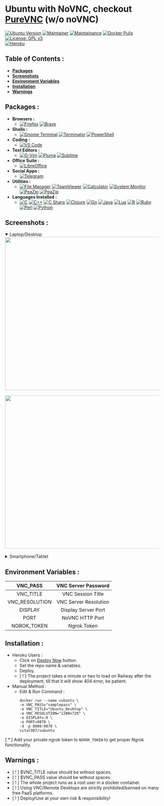 # Ubuntu with NoVNC, checkout [PureVNC](https://github.com/vital987/vubuntu/tree/purevnc) (w/o noVNC)

[![Ubuntu Version](https://img.shields.io/static/v1?label=Ubuntu&message=20.04&color=E95420&logo=ubuntu)]() [![Maintainer](https://img.shields.io/static/v1?label=Maintainer&message=apoorvvyavahare@pm.me&color=1e90ff)]() [![Maintainance](https://img.shields.io/badge/Maintenance%20Level-Active-success.svg)]() [![Docker Pulls](https://img.shields.io/docker/pulls/vital987/vubuntu.svg)](https://hub.docker.com/r/vital987/vubuntu) [![License: GPL v3](https://img.shields.io/badge/License-GPLv3-blue.svg)]()<br>[![Heroku](https://www.herokucdn.com/deploy/button.svg)](https://heroku.com/deploy?template=https://github.com/vital987/vubuntu)<br>

## **Table of Contents :**
  * [**Packages**](#packages-)
  * [**Screenshots**](#screenshots-)
  * [**Environment Variables**](#environment-variables-)
  * [**Installation**](#installation-)
  * [**Warnings**](#warnings-)
## **Packages :** 
  * **Browsers :** 
    * [![Firefox](https://img.shields.io/static/v1?label=Firefox&message=%20&color=orange&logo=firefox-browser)]() [![Brave](https://img.shields.io/static/v1?label=Brave&message=%20&color=fa552a&logo=brave)]()
  * **Shells :**
    * [![Gnome Terminal](https://img.shields.io/static/v1?label=GnomeTerminal&message=%20&color=green&logo=gnome&logoColor=green)]() [![Terminator](https://img.shields.io/static/v1?label=Terminator&message=%20&color=red&logo=powershell&logoColor=red)]() [![PowerShell](https://img.shields.io/static/v1?label=PowerShell&message=%20&color=5391FE&logo=powershell&logoColor=5391FE)]()
  * **Coding :** 
    * [![VS Code](https://img.shields.io/static/v1?label=VS%20Code&message=%20&color=1e90ff&logo=visual-studio-code&logoColor=1e90ff)]()
  * **Text Editors :** 
    * [![G-Vim](https://img.shields.io/static/v1?label=G-Vim&message=%20&color=brightgreen&logo=vim&logoColor=brightgreen)]() [![Pluma](https://img.shields.io/static/v1?label=Pluma&message=%20&color=green&logo=textpattern&logoColor=green)]() [![Sublime](https://img.shields.io/static/v1?label=Sublime%20Text&message=%20&color=orange&logo=sublime-text&logoColor=orange)]()
  * **Office Suite :** 
    * [![LibreOffice](https://img.shields.io/static/v1?label=Libre%20Office&message=%20&color=brightgreen&logo=libreoffice&logoColor=brightgreen)]()
  * **Social Apps :** 
    * [![Telegram](https://img.shields.io/static/v1?label=Telegram&message=%20&color=26A5E4&logo=telegram&logoColor=26A5E4)]()
* **Utilities :**
    * [![File Manager](https://img.shields.io/static/v1?label=File%20Manager&message=%20&color=EFF700&logo=files&logoColor=EFF700)]() [![TeamViewer](https://img.shields.io/static/v1?label=TeamViewer&message=%20&color=1e90ff&logo=teamviewer&logoColor=1e90ff)]() [![Calculator](https://img.shields.io/static/v1?label=Calculator&message=%20&color=017A79&logo=craft-cms&logoColor=017A79)]() [![System Monitor](https://img.shields.io/static/v1?label=System%20Monitor&message=%20&color=111324&logo=campaign-monitor&logoColor=111324)]() [![PeaZip](https://img.shields.io/static/v1?label=Ngrok&message=%20&color=1853DB&logo=ngrok&logoColor=1853DB)]() [![PeaZip](https://img.shields.io/static/v1?label=PeaZip&message=%20&color=6300F7&logo=git-lfs&logoColor=6300F7)]()
* **Languages Installed :** 
    * [![C](https://img.shields.io/static/v1?label=C&message=%20&logo=c)]() [![C++](https://img.shields.io/static/v1?label=C%2b%2b&message=%20&logo=c%2b%2b&logoColor=1e90ff&color=1e90ff)]() [![C Sharp](https://img.shields.io/static/v1?label=C%23&message=%20&logo=c-sharp&logoColor=green&color=green)]() [![Clojure](https://img.shields.io/static/v1?label=Clojure&message=%20&logo=clojure&logoColor=brightgreen&color=brightgreen)]() [![Go](https://img.shields.io/static/v1?label=Go&message=%20&logo=go&logoColor=1e90ff&color=1e90ff)]() [![Java](https://img.shields.io/static/v1?label=Java&message=%20&logo=java&logoColor=f89820&color=f89820)]() [![Lua](https://img.shields.io/static/v1?label=Lua&message=%20&color=blueviolet&logo=lua&logoColor=9638E7)]() [![R](https://img.shields.io/static/v1?label=R&message=%20&logo=r&logoColor=blue&color=blue)]()  [![Ruby](https://img.shields.io/static/v1?label=Ruby&message=%20&logo=ruby&logoColor=9b111e&color=9b111e)]() [![Perl](https://img.shields.io/static/v1?label=Perl&message=%20&logo=perl&logoColor=cc99ff&color=cc99ff)]() [![Python](https://img.shields.io/static/v1?label=Python&message=%20&logo=python&color=blue)]()

## **Screenshots :**
<div>
  <details open>
  <summary>Laptop/Desktop</summary>
  <img src="https://raw.githubusercontent.com/vital987/vubuntu/master/assets/desktop_ss1.png" align="center" width=900 height=500><br><br>
  <img src="https://raw.githubusercontent.com/vital987/vubuntu/master/assets/desktop_ss2.png" align="center" width=900 height=500><br><br>
 </details>
 <details>
  <summary>Smartphone/Tablet</summary>
  <img src="https://raw.githubusercontent.com/vital987/vubuntu/master/assets/phone_ss2.png" align="center" width=900 height=500><br><br>
  <img src="https://raw.githubusercontent.com/vital987/vubuntu/master/assets/phone_ss3.png" align="center" width=900 height=500><br><br>
 </details>
</div>
  
## **Environment Variables :**

| VNC_PASS | VNC Server Password |
|:-:|:-:|
| VNC_TITLE | VNC Session Title |
| VNC_RESOLUTION | VNC Server Resolution |
| DISPLAY | Display Server Port |
| PORT | NoVNC HTTP Port |
| NGROK_TOKEN | Ngrok Token |

## **Installation :**
 * Heroku Users :
   * Click on [Deploy Now](https://heroku.com/deploy?template=https://github.com/vubuntu) button.
   * Set the repo name & variables.
   * Deploy.
   * [ ! ] The project takes a minute or two to load on Railway after the deployment, till that it will show 404 error, be patient.
 * Manual Method :
   * Edit & Run Command :
     ```
     docker run --name vubuntu \
     -e VNC_PASS="samplepass" \
     -e VNC_TITLE="Ubuntu_Desktop" \
     -e VNC_RESOLUTION="1280x720" \
     -e DISPLAY=:0 \
     -e PORT=9870 \
     -d -p 8080:9870 \
     vital987/vubuntu
     ```
[ * ] Add your private ngrok token to ```NGROK_TOKEN``` to get proper Ngrok functionality.  
## **Warnings :**
  * [ ! ] $VNC_TITLE value should be without spaces.
  * [ ! ] $VNC_PASS value should be without spaces.
  * [ ! ] The whole project runs as a root user in a docker container.
  * [ ! ] Using VNC/Remote Desktops are strictly prohibited/banned on many free PaaS platforms.
  * [ ! ] Deploy/Use at your own risk & responsibility!

